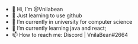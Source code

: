 - 👋 Hi, I’m @Vnilabean
- 👾 Just learning to use github
- 👀 I’m currently in university for computer science 
- 🌱 I’m currently learning java and react;
- 📫 How to reach me: Discord | VnilaBean#2664 



